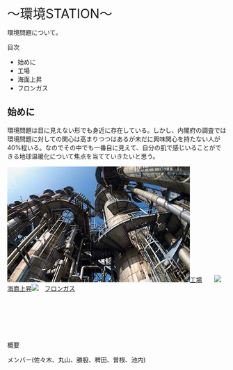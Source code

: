 <html>

<head>

</head>

<body lang=JA style='word-wrap:break-word;text-justify-trim:punctuation'>

<div class=WordSection1 style='layout-grid:18.0pt'>

<p class=MsoNormal><span style='font-size:22.0pt'>～環境<span lang=RU>STATION</span>～</span></p>

<p class=MsoNormal>環境問題について。</p>

<p class=MsoNormal>目次</p>

<ul>
 <li>始めに</li>

 <li>工場</li>

 <li>海面上昇</li>

 <li>フロンガス</uli>

</ul>

<h2>始めに</h2>

<p class=MsoNormal>環境問題は目に見えない形でも身近に存在している。しかし、内閣府の調査では環境問題に対しての関心は高まりつつはあるが未だに興味関心を持たない人が40%程いる。なのでその中でも一番目に見えて、自分の肌で感じいることができる地球温暖化について焦点を当てていきたいと思う。</p>

<img src="工場.jpg"><a href="https://kaitoikeuchi.github.io/Kankyou.com/プロスタ.htm">工場</a>　　<img src="https://github.com/KaitoIkeuchi/Kankyou.com/blob/main/海面上昇.jpg"><a href="https://kaitoikeuchi.github.io/Kankyou.com/工場による地球温暖化の影響.html">海面上昇</a><img src="https://github.com/KaitoIkeuchi/Kankyou.com/blob/main/フロンガス.jpg">　<a href="https://kaitoikeuchi.github.io/Kankyou.com/2.htm">フロンガス</a>

　　　　　　　　　　　　　　　　　　　　　　　　　　　　　　　　　　　　　　　　　　　　　　　
<p class=MsoNormal><span lang=RU>&nbsp;</span></p>

<p class=MsoNormal><span lang=RU>&nbsp;</span></p>

<p class=MsoNormal>概要</p>

<p class=MsoNormal>メンバー<span lang=RU>(</span>佐々木、丸山、勝股、稗田、曽根、池内<span lang=RU>)</span></p>

<p class=MsoNormal><span lang=RU>&nbsp;</span></p>

</div>

</body>

</html>
